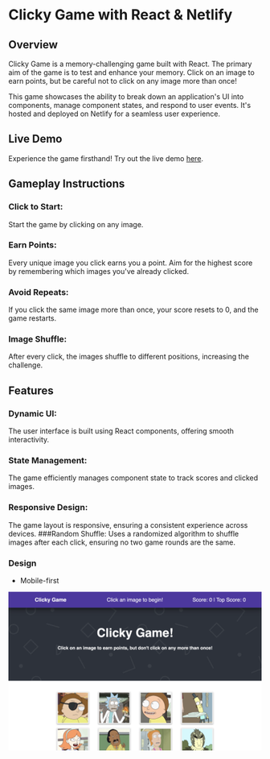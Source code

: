 # Clicky Game with React & Netlify

## Overview

Clicky Game is a memory-challenging game built with React. The primary aim of the game is to test and enhance your memory. Click on an image to earn points, but be careful not to click on any image more than once!

This game showcases the ability to break down an application's UI into components, manage component states, and respond to user events. It's hosted and deployed on Netlify for a seamless user experience.

## Live Demo
Experience the game firsthand! Try out the live demo [here](https://clicky-game.netlify.com/).

## Gameplay Instructions

### Click to Start: 
Start the game by clicking on any image.
### Earn Points: 
Every unique image you click earns you a point. Aim for the highest score by remembering which images you've already clicked.
### Avoid Repeats: 
If you click the same image more than once, your score resets to 0, and the game restarts.
### Image Shuffle: 
After every click, the images shuffle to different positions, increasing the challenge.

## Features
### Dynamic UI: 
The user interface is built using React components, offering smooth interactivity.
### State Management: 
The game efficiently manages component state to track scores and clicked images.
### Responsive Design: 
The game layout is responsive, ensuring a consistent experience across devices.
###Random Shuffle: 
Uses a randomized algorithm to shuffle images after each click, ensuring no two game rounds are the same.

### Design

* Mobile-first

![Screenshot of website](src/Screenshot.png)